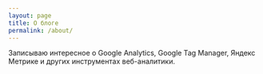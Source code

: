 ```yaml
---
layout: page
title: О блоге
permalink: /about/
---
```


Записываю интересное о Google Analytics, Google Tag Manager, Яндекс Метрике и других
инструментах веб-аналитики.

